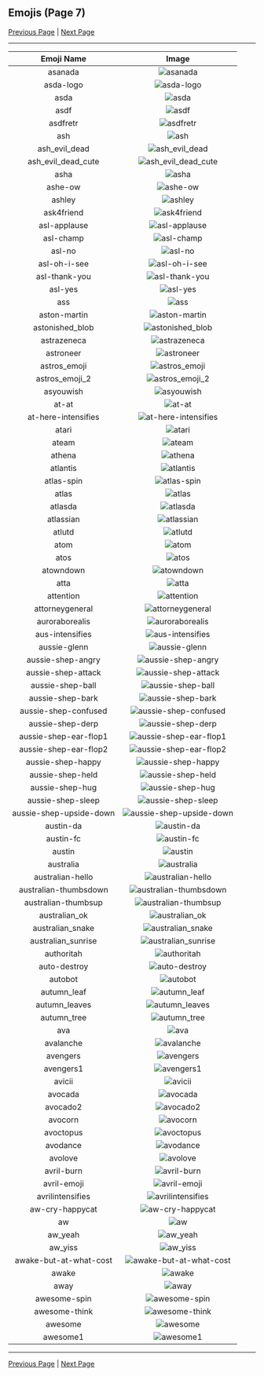 
## Emojis (Page 7)

[Previous Page](/docs/hc/page-a-0006.md)
  | [Next Page](/docs/hc/page-a-0008.md)

<hr />

|Emoji Name|Image|
| :-: | :-: |
|asanada| ![asanada](/emojis/hc/asanada.png)|
|asda-logo| ![asda-logo](/emojis/hc/asda-logo.png)|
|asda| ![asda](/emojis/hc/asda.png)|
|asdf| ![asdf](/emojis/hc/asdf.gif)|
|asdfretr| ![asdfretr](/emojis/hc/asdfretr.jpg)|
|ash| ![ash](/emojis/hc/ash.png)|
|ash_evil_dead| ![ash_evil_dead](/emojis/hc/ash_evil_dead.png)|
|ash_evil_dead_cute| ![ash_evil_dead_cute](/emojis/hc/ash_evil_dead_cute.png)|
|asha| ![asha](/emojis/hc/asha.png)|
|ashe-ow| ![ashe-ow](/emojis/hc/ashe-ow.png)|
|ashley| ![ashley](/emojis/hc/ashley.jpg)|
|ask4friend| ![ask4friend](/emojis/hc/ask4friend.jpg)|
|asl-applause| ![asl-applause](/emojis/hc/asl-applause.gif)|
|asl-champ| ![asl-champ](/emojis/hc/asl-champ.gif)|
|asl-no| ![asl-no](/emojis/hc/asl-no.gif)|
|asl-oh-i-see| ![asl-oh-i-see](/emojis/hc/asl-oh-i-see.gif)|
|asl-thank-you| ![asl-thank-you](/emojis/hc/asl-thank-you.gif)|
|asl-yes| ![asl-yes](/emojis/hc/asl-yes.gif)|
|ass| ![ass](/emojis/hc/ass.png)|
|aston-martin| ![aston-martin](/emojis/hc/aston-martin.jpg)|
|astonished_blob| ![astonished_blob](/emojis/hc/astonished_blob.png)|
|astrazeneca| ![astrazeneca](/emojis/hc/astrazeneca.png)|
|astroneer| ![astroneer](/emojis/hc/astroneer.png)|
|astros_emoji| ![astros_emoji](/emojis/hc/astros_emoji.png)|
|astros_emoji_2| ![astros_emoji_2](/emojis/hc/astros_emoji_2.png)|
|asyouwish| ![asyouwish](/emojis/hc/asyouwish.jpg)|
|at-at| ![at-at](/emojis/hc/at-at.png)|
|at-here-intensifies| ![at-here-intensifies](/emojis/hc/at-here-intensifies.gif)|
|atari| ![atari](/emojis/hc/atari.png)|
|ateam| ![ateam](/emojis/hc/ateam.jpg)|
|athena| ![athena](/emojis/hc/athena.png)|
|atlantis| ![atlantis](/emojis/hc/atlantis.png)|
|atlas-spin| ![atlas-spin](/emojis/hc/atlas-spin.gif)|
|atlas| ![atlas](/emojis/hc/atlas.png)|
|atlasda| ![atlasda](/emojis/hc/atlasda.png)|
|atlassian| ![atlassian](/emojis/hc/atlassian.png)|
|atlutd| ![atlutd](/emojis/hc/atlutd.jpg)|
|atom| ![atom](/emojis/hc/atom.png)|
|atos| ![atos](/emojis/hc/atos.png)|
|atowndown| ![atowndown](/emojis/hc/atowndown.gif)|
|atta| ![atta](/emojis/hc/atta.png)|
|attention| ![attention](/emojis/hc/attention.png)|
|attorneygeneral| ![attorneygeneral](/emojis/hc/attorneygeneral.jpg)|
|auroraborealis| ![auroraborealis](/emojis/hc/auroraborealis.jpg)|
|aus-intensifies| ![aus-intensifies](/emojis/hc/aus-intensifies.gif)|
|aussie-glenn| ![aussie-glenn](/emojis/hc/aussie-glenn.png)|
|aussie-shep-angry| ![aussie-shep-angry](/emojis/hc/aussie-shep-angry.png)|
|aussie-shep-attack| ![aussie-shep-attack](/emojis/hc/aussie-shep-attack.png)|
|aussie-shep-ball| ![aussie-shep-ball](/emojis/hc/aussie-shep-ball.png)|
|aussie-shep-bark| ![aussie-shep-bark](/emojis/hc/aussie-shep-bark.png)|
|aussie-shep-confused| ![aussie-shep-confused](/emojis/hc/aussie-shep-confused.png)|
|aussie-shep-derp| ![aussie-shep-derp](/emojis/hc/aussie-shep-derp.png)|
|aussie-shep-ear-flop1| ![aussie-shep-ear-flop1](/emojis/hc/aussie-shep-ear-flop1.png)|
|aussie-shep-ear-flop2| ![aussie-shep-ear-flop2](/emojis/hc/aussie-shep-ear-flop2.png)|
|aussie-shep-happy| ![aussie-shep-happy](/emojis/hc/aussie-shep-happy.png)|
|aussie-shep-held| ![aussie-shep-held](/emojis/hc/aussie-shep-held.png)|
|aussie-shep-hug| ![aussie-shep-hug](/emojis/hc/aussie-shep-hug.png)|
|aussie-shep-sleep| ![aussie-shep-sleep](/emojis/hc/aussie-shep-sleep.png)|
|aussie-shep-upside-down| ![aussie-shep-upside-down](/emojis/hc/aussie-shep-upside-down.png)|
|austin-da| ![austin-da](/emojis/hc/austin-da.png)|
|austin-fc| ![austin-fc](/emojis/hc/austin-fc.png)|
|austin| ![austin](/emojis/hc/austin.jpg)|
|australia| ![australia](/emojis/hc/australia.gif)|
|australian-hello| ![australian-hello](/emojis/hc/australian-hello.png)|
|australian-thumbsdown| ![australian-thumbsdown](/emojis/hc/australian-thumbsdown.png)|
|australian-thumbsup| ![australian-thumbsup](/emojis/hc/australian-thumbsup.png)|
|australian_ok| ![australian_ok](/emojis/hc/australian_ok.png)|
|australian_snake| ![australian_snake](/emojis/hc/australian_snake.png)|
|australian_sunrise| ![australian_sunrise](/emojis/hc/australian_sunrise.png)|
|authoritah| ![authoritah](/emojis/hc/authoritah.jpg)|
|auto-destroy| ![auto-destroy](/emojis/hc/auto-destroy.png)|
|autobot| ![autobot](/emojis/hc/autobot.png)|
|autumn_leaf| ![autumn_leaf](/emojis/hc/autumn_leaf.gif)|
|autumn_leaves| ![autumn_leaves](/emojis/hc/autumn_leaves.png)|
|autumn_tree| ![autumn_tree](/emojis/hc/autumn_tree.gif)|
|ava| ![ava](/emojis/hc/ava.jpg)|
|avalanche| ![avalanche](/emojis/hc/avalanche.png)|
|avengers| ![avengers](/emojis/hc/avengers.jpg)|
|avengers1| ![avengers1](/emojis/hc/avengers1.gif)|
|avicii| ![avicii](/emojis/hc/avicii.png)|
|avocada| ![avocada](/emojis/hc/avocada.png)|
|avocado2| ![avocado2](/emojis/hc/avocado2.png)|
|avocorn| ![avocorn](/emojis/hc/avocorn.png)|
|avoctopus| ![avoctopus](/emojis/hc/avoctopus.png)|
|avodance| ![avodance](/emojis/hc/avodance.gif)|
|avolove| ![avolove](/emojis/hc/avolove.png)|
|avril-burn| ![avril-burn](/emojis/hc/avril-burn.gif)|
|avril-emoji| ![avril-emoji](/emojis/hc/avril-emoji.png)|
|avrilintensifies| ![avrilintensifies](/emojis/hc/avrilintensifies.gif)|
|aw-cry-happycat| ![aw-cry-happycat](/emojis/hc/aw-cry-happycat.png)|
|aw| ![aw](/emojis/hc/aw.png)|
|aw_yeah| ![aw_yeah](/emojis/hc/aw_yeah.gif)|
|aw_yiss| ![aw_yiss](/emojis/hc/aw_yiss.png)|
|awake-but-at-what-cost| ![awake-but-at-what-cost](/emojis/hc/awake-but-at-what-cost.jpg)|
|awake| ![awake](/emojis/hc/awake.png)|
|away| ![away](/emojis/hc/away.png)|
|awesome-spin| ![awesome-spin](/emojis/hc/awesome-spin.gif)|
|awesome-think| ![awesome-think](/emojis/hc/awesome-think.png)|
|awesome| ![awesome](/emojis/hc/awesome.png)|
|awesome1| ![awesome1](/emojis/hc/awesome1.gif)|

<hr/>

[Previous Page](/docs/hc/page-a-0006.md)
  | [Next Page](/docs/hc/page-a-0008.md)
